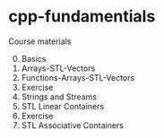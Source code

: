 # cpp-fundamentials

 Course materials

00. Basics
01. Arrays-STL-Vectors
02. Functions-Arrays-STL-Vectors
03. Exercise
04. Strings and Streams
05. STL Linear Containers
06. Exercise
07. STL Associative Containers
